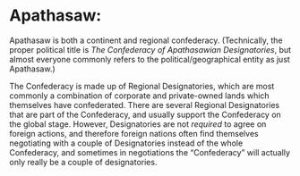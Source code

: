 # Apathasaw:

Apathasaw is both a continent and regional confederacy. (Technically, the proper political title is *The Confederacy of Apathasawian Designatories*, but almost everyone commonly refers to the political/geographical entity as just Apathasaw.)

The Confederacy is made up of Regional Designatories, which are most commonly a combination of corporate and private-owned lands  which themselves have confederated. There are several Regional Designatories that are part of the Confederacy, and usually support the Confederacy on the global stage. However, Designatories are not *required* to agree on foreign actions, and therefore foreign nations often find themselves negotiating with a couple of Designatories instead of the whole Confederacy, and sometimes in negotiations the “Confederacy” will actually only really be a couple of designatories.
